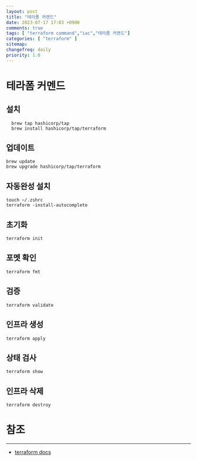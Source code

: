 ```yaml
---
layout: post
title: "테라폼 커멘드"
date: 2023-07-17 17:03 +0900
comments: true
tags: [ "terraform command","iac","테라폼 커멘드"]
categories: [ "terraform" ]
sitemap:
changefreq: daily
priority: 1.0
---
```


# 테라폼 커멘드

## 설치

```shell
  brew tap hashicorp/tap
  brew install hashicorp/tap/terraform
```
## 업데이트

```shell
brew update
brew upgrade hashicorp/tap/terraform
```

## 자동완성 설치

```shell
touch ~/.zshrc
terraform -install-autocomplete
```

## 초기화

```shell
terraform init
```

## 포멧 확인

```shell
terraform fmt
```

## 검증

```shell
terraform validate
```

## 인프라 생성

```shell
terraform apply
```

## 상태 검사

```shell
terraform show
```

## 인프라 삭제

```shell
terraform destroy
```

# 참조
-----

* [terraform docs](https://developer.hashicorp.com/terraform/docs)
